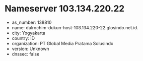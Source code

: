 # Nameserver 103.134.220.22

* as_number: 138810
* name: dulrochim-dukun-host-103.134.220-22.glosindo.net.id.
* city: Yogyakarta
* country: ID
* organization: PT Global Media Pratama Solusindo
* version: Unknown
* dnssec: false
